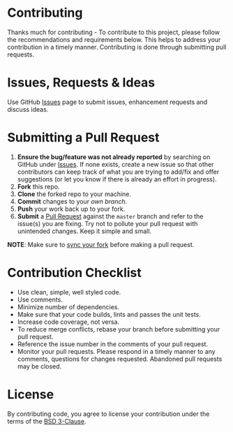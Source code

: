 # Contributing

Thanks much for contributing - To contribute to this project, please follow the recommendations and requirements below. This helps to address your contribution in a timely manner. Contributing is done through submitting pull requests.

# Issues, Requests & Ideas

Use GitHub [Issues](https://github.com/taurgis/sfccdx/issues) page to submit issues, enhancement requests and discuss ideas.

# Submitting a Pull Request

1. **Ensure the bug/feature was not already reported** by searching on GitHub under [Issues](https://github.com/taurgis/sfccdx/issues). If none exists, create a new issue so that other contributors can keep track of what you are trying to add/fix and offer suggestions (or let you know if there is already an effort in progress).
2. **Fork** this repo.
3. **Clone** the forked repo to your machine.
4. **Commit** changes to your *own branch*.
5. **Push** your work back up to your fork.
6. **Submit** a [Pull Request](https://github.com/taurgis/sfccdx/pulls) against the `master` branch and refer to the issue(s) you are fixing. Try not to pollute your pull request with unintended changes. Keep it simple and small.

**NOTE**: Make sure to [sync your fork](https://help.github.com/articles/syncing-a-fork/) before making a pull request.

# Contribution Checklist #

* Use clean, simple, well styled code.
* Use comments.
* Minimize number of dependencies.
* Make sure that your code builds, lints and passes the unit tests.
* Increase code coverage, not versa.
* To reduce merge conflicts, rebase your branch before submitting your pull request.
* Reference the issue number in the comments of your pull request.
* Monitor your pull requests. Please respond in a timely manner to any comments, questions for changes requested. Abandoned pull requests may be closed.

# License

By contributing code, you agree to license your contribution under the terms of the [BSD 3-Clause](LICENSE.md).